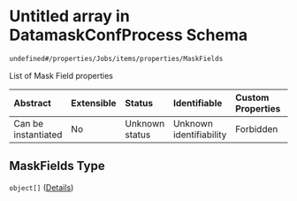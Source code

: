 # Untitled array in DatamaskConfProcess Schema

```txt
undefined#/properties/Jobs/items/properties/MaskFields
```

List of Mask Field properties

| Abstract            | Extensible | Status         | Identifiable            | Custom Properties | Additional Properties | Access Restrictions | Defined In                                                                |
| :------------------ | :--------- | :------------- | :---------------------- | :---------------- | :-------------------- | :------------------ | :------------------------------------------------------------------------ |
| Can be instantiated | No         | Unknown status | Unknown identifiability | Forbidden         | Allowed               | none                | [datamask.schema.json\*](out/datamask.schema.json "open original schema") |

## MaskFields Type

`object[]` ([Details](datamask-properties-jobs-items-properties-maskfields-items.md))
